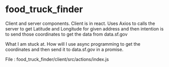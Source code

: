 # food_truck_finder

Client and server components. Client is in react. Uses Axios to calls the server to get Latitude and Longitude for given address and then intention is to send those coordinates to get the data from data.sf.gov

What I am stuck at. How will I use async programming to get the coordinates and then send it to data.sf.gov in a promise.

File : food_truck_finder/client/src/actions/index.js
